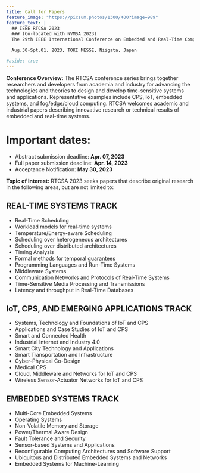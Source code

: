 ```yaml
---
title: Call for Papers
feature_image: "https://picsum.photos/1300/400?image=989"
feature_text: |
  ## IEEE RTCSA 2023
  ### (Co-located with NVMSA 2023)
  The 29th IEEE International Conference on Embedded and Real-Time Computing Systems and Applications

  Aug.30-Spt.01, 2023, TOKI MESSE, Niigata, Japan

#aside: true
---
```

**Conference Overview:**
The RTCSA conference series brings together researchers and developers from academia and industry for advancing the technologies and theories to design and develop time-sensitive systems and applications. Representative examples include CPS, IoT, embedded systems, and fog/edge/cloud computing. RTCSA welcomes academic and industrial papers describing innovative research or technical results of embedded and real-time systems.

# Important dates:
* Abstract submission deadline: **Apr. 07, 2023**
* Full paper submission deadline: **Apr. 14, 2023**
* Acceptance Notification: **May 30, 2023**


**Topic of Interest:** RTCSA 2023 seeks papers that describe original research in the following areas, but are not limited to:

## REAL-TIME SYSTEMS TRACK
* Real-Time Scheduling
* Workload models for real-time systems
* Temperature/Energy-aware Scheduling
* Scheduling over heterogeneous architectures
* Scheduling over distributed architectures
* Timing Analysis
* Formal methods for temporal guarantees
* Programming Languages and Run-Time Systems
* Middleware Systems
* Communication Networks and Protocols of Real-Time Systems
* Time-Sensitive Media Processing and Transmissions
* Latency and throughput in Real-Time Databases

## IoT, CPS, AND EMERGING APPLICATIONS TRACK
* Systems, Technology and Foundations of IoT and CPS
* Applications and Case Studies of IoT and CPS
* Smart and Connected Health
* Industrial Internet and Industry 4.0
* Smart City Technology and Applications
* Smart Transportation and Infrastructure
* Cyber-Physical Co-Design
* Medical CPS
* Cloud, Middleware and Networks for IoT and CPS
* Wireless Sensor-Actuator Networks for IoT and CPS

## EMBEDDED SYSTEMS TRACK
* Multi-Core Embedded Systems
* Operating Systems
* Non-Volatile Memory and Storage
* Power/Thermal Aware Design
* Fault Tolerance and Security
* Sensor-based Systems and Applications
* Reconfigurable Computing Architectures and Software Support
* Ubiquitous and Distributed Embedded Systems and Networks
* Embedded Systems for Machine-Learning
